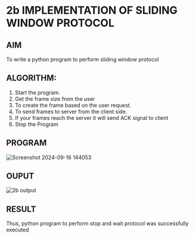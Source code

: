 # 2b IMPLEMENTATION OF SLIDING WINDOW PROTOCOL
## AIM
To write a python program to perform sliding window protocol
## ALGORITHM:
1. Start the program.
2. Get the frame size from the user
3. To create the frame based on the user request.
4. To send frames to server from the client side.
5. If your frames reach the server it will send ACK signal to client
6. Stop the Program
## PROGRAM
![Screenshot 2024-09-16 144053](https://github.com/user-attachments/assets/857ae502-ff76-41b0-8dc7-5b92f7263143)

## OUPUT
![2b output](https://github.com/user-attachments/assets/2dd60b76-0b83-4fe8-bc65-757ebae94f89)

## RESULT
Thus, python program to perform stop and wait protocol was successfully executed
